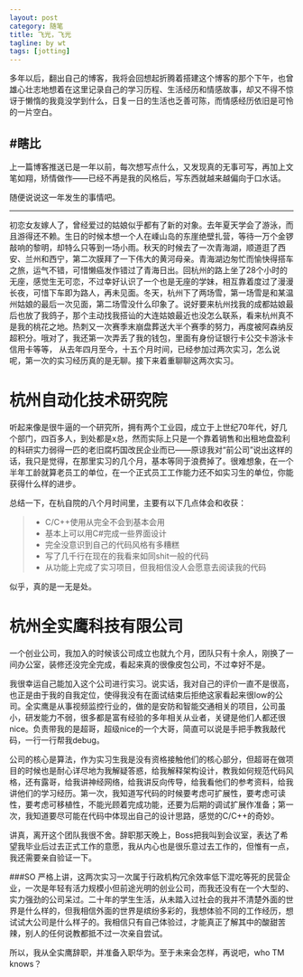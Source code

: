 ```yaml
---
layout: post
category: 随笔
title: 飞光，飞光
tagline: by wt
tags: [jotting]
---
```

多年以后，翻出自己的博客，我将会回想起折腾着搭建这个博客的那个下午，也曾雄心壮志地想着在这里记录自己的学习历程、生活经历和情感故事，却又不得不惊讶于懒惰的我竟没学到什么，日复一日的生活也乏善可陈，而情感经历依旧是可怜的一片空白。
<!--more-->
#瞎比
------

上一篇博客推送已是一年以前，每次想写点什么，又发现真的无事可写，再加上文笔如翔，矫情做作——已经不再是我的风格后，写东西就越来越偏向于口水话。

随便说说这一年发生的事情吧。

------
初恋女友嫁人了，曾经爱过的姑娘似乎都有了新的对象。去年夏天学会了游泳，而且游得还不赖。生日的时候本想一个人在嵊山岛的东崖绝壁扎营，等待一万个金锣敲响的黎明，却特么只等到一场小雨。秋天的时候去了一次青海湖，顺道逛了西安、兰州和西宁，第二次膜拜了一下伟大的黄河母亲。青海湖边匆忙而愉快得搭车之旅，运气不错，可惜懒癌发作错过了青海日出。回杭州的路上坐了28个小时的无座，感觉生无可恋，不过幸好认识了一个也是无座的学妹，相互靠着度过了漫漫长夜，可惜下车即为路人，再未见面。冬天，杭州下了两场雪，第一场雪是和某温州姑娘的最后一次见面，第二场雪没什么印象了。说好要来杭州找我的成都姑娘最后也放了我鸽子，那个主动找我搭讪的大连姑娘最近也没怎么联系，看来杭州真不是我的桃花之地。热刺又一次赛季末崩盘葬送大半个赛季的努力，再度被阿森纳反超积分。哦对了，我还第一次弄丢了我的钱包，里面有身份证银行卡公交卡游泳卡信用卡等等，
从去年四月至今，十五个月时间，已经参加过两次实习，怎么说呢，第一次的实习经历真的是无聊。接下来着重聊聊这两次实习。
# 杭州自动化技术研究院
听起来像是很牛逼的一个研究所，拥有两个工业园，成立于上世纪70年代，好几个部门，四百多人，到处都是x总，然而实际上只是一个靠着销售和出租地盘盈利的科研实力弱得一匹的老旧腐朽国改民企业而已——原谅我对“前公司”说出这样的话，我只是觉得，在那里实习的几个月，基本等同于浪费掉了。很难想象，在一个半年工龄就算老员工的单位，在一个正式员工工作能力还不如实习生的单位，你能获得什么样的进步。

总结一下，在杭自院的八个月时间里，主要有以下几点体会和收获：

> * C/C++使用从完全不会到基本会用
> * 基本上可以用C#完成一些界面设计
> * 完全没意识到自己的代码风格有多糟糕
> * 写了几千行在现在的我看来如同shit一般的代码
> * 从功能上完成了实习项目，但我相信没人会愿意去阅读我的代码

似乎，真的是一无是处。

# 杭州全实鹰科技有限公司

一个创业公司，我加入的时候该公司成立也就九个月，团队只有十余人，刚换了一间办公室，装修还没完全完成，看起来真的很像皮包公司，不过幸好不是。

我很幸运自己能加入这个公司进行实习。说实话，我对自己的评价一直不是很高，也正是由于我的自我定位，使得我没有在面试结束后拒绝这家看起来很low的公司。全实鹰是从事视频监控行业的，做的是安防和智能交通相关的项目，公司虽小，研发能力不弱，很多都是富有经验的多年相关从业者，关键是他们人都还很nice。负责带我的是超哥，超级nice的一个大哥，简直可以说是手把手教我敲代码，一行一行帮我debug。

公司的核心是算法，作为实习生我是没有资格接触他们的核心部分，但超哥在做项目的时候也是耐心详尽地为我解疑答惑，给我解释架构设计，教我如何规范代码风格，还有露哥，给我讲神经网络，给我讲反向传导，给我看他们的参考资料，给我讲他们的学习经历。第一次，我知道写代码的时候要考虑可扩展性，要考虑可读性，要考虑可移植性，不能光顾着完成功能，还要为后期的调试扩展作准备；第一次，我知道要尽可能在代码中体现出自己的设计思路，感觉的C/C++的奇妙。

讲真，离开这个团队我很不舍。辞职那天晚上，Boss把我叫到会议室，表达了希望我毕业后过去正式工作的意愿，我从内心也是很乐意过去工作的，但惟有一点，我还需要亲自验证一下。

###SO
严格上讲，这两次实习一次属于行政机构冗余效率低下混吃等死的民营企业，一次是年轻有活力规模小但前途光明的创业公司，而我还没有在一个大型的、实力强劲的公司呆过。二十年的学生生活，从未踏入过社会的我并不清楚外面的世界是什么样的，但我相信外面的世界是缤纷多彩的，我想体验不同的工作经历，想试试大公司是什么样子的。我相信只有自己体验过，才能真正了解其中的酸甜苦辣，别人的任何说教都抵不过一次亲自尝试。

所以，我从全实鹰辞职，并准备入职华为。至于未来会怎样，再说吧，who TM knows？
